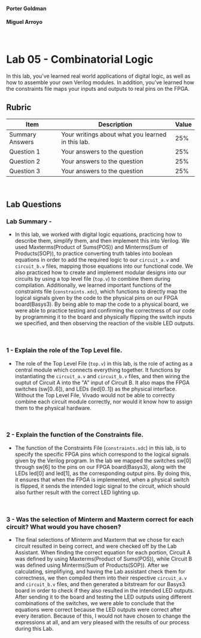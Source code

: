 
#### Porter Goldman
#### Miguel Arroyo
<br>

# Lab 05 - Combinatorial Logic

In this lab, you’ve learned real world applications of digital logic, as well
as how to assemble your own Verilog modules. In addition, you’ve learned how
the constraints file maps your inputs and outputs to real pins on the FPGA.

## Rubric

| Item | Description | Value |
| ---- | ----------- | ----- |
| Summary Answers | Your writings about what you learned in this lab. | 25% |
| Question 1 | Your answers to the question | 25% |
| Question 2 | Your answers to the question | 25% |
| Question 3 | Your answers to the question | 25% |
<br>

## Lab Questions


### Lab Summary - 
- In this lab, we worked with digital logic equations, practicing how to describe them, simplify them, and then implement this into Verilog. We used Maxterms(Product of Sums(POS)) and Minterms(Sum of Products(SOP)), to practice converting truth tables into boolean equations in order to add the required logic to our `circuit_a.v` and `circuit_b.v` files, mapping those equations into our functional code. We also practiced how to create and implement modular designs into our circuits by using a top level file (`top.v`) to combine them during compilation. Additionally, we learned important functions of the constraints file (`constraints.xdc`), which functions to directly map the logical signals given by the code to the physical pins on our FPGA board(Basys3). By being able to map the code to a physical board, we were able to practice testing and confirming the correctness of our code by programming it to the board and physically flipping the switch inputs we specified, and then observing the reaction of the visible LED outputs.
<br>


### 1 - Explain the role of the Top Level file.
- The role of the Top Level File (`top.v`) in this lab, is the role of acting as a central module which connects everything together. It functions by instantiating the `circuit_a.v` and `circuit_b.v` files, and then wiring the ouptut of Circuit A into the "A" input of Circuit B. It also maps the FPGA switches (sw[0..6]), and LEDs (led[0..1]) as the physical interface. Without the Top Level File, Vivado would not be able to correctly combine each circuit module correctly, nor would it know how to assign them to the physical hardware.
<br>


### 2 - Explain the function of the Constraints file.
- The function of the Constraints File (`constraints.xdc`) in this lab, is to specify the specific FPGA pins which correspond to the logical signals given by the Verilog program. In the lab we mapped the switches sw[0] through sw[6] to the pins on our FPGA board(Basys3), along with the LEDs led[0] and led[1], as the corresponding output pins. By doing this, it ensures that when the FPGA is implemented, when a physical switch is flipped, it sends the intended logic signal to the circuit, which should also further result with the correct LED lighting up.
<br>


### 3 - Was the selection of Minterm and Maxterm correct for each circuit? What would you have chosen?
- The final selections of Minterm and Maxterm that we chose for each circuit resulted in being correct, and were checked off by the Lab Assistant. When finding the correct equation for each portion, Circuit A was defined by using Maxterms(Product of Sums(POS)), while Circuit B was defined using Minterms(Sum of Products(SOP)). After we calculating, simplifiying, and having the Lab assistant check them for correctness, we then compiled them into their respective `circuit_a.v` and `circuit_b.v` files, and then generated a bitstream for our Basys3 board in order to check if they also resulted in the intended LED outputs. After sending it to the board and testing the LED outputs using different combinations of the switches, we were able to conclude that the equations were correct because the LED outputs were correct after every iteration. Because of this, I would not have chosen to change the expressions at all, and am very pleased with the results of our process during this Lab.

<br>
<br>
